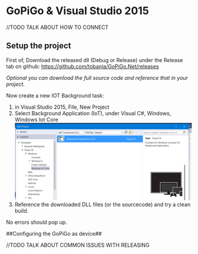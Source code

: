# GoPiGo & Visual Studio 2015 #

//TODO TALK ABOUT HOW TO CONNECT
## Setup the project
First of, Download the released dll (Debug or Release) under the Release tab on github:
https://github.com/tobania/GoPiGo.Net/releases

*Optional you can download the full source code and reference that in your project.*

Now create a new IOT Background task:

1) in Visual Studio 2015, File, New Project
2) Select Background Application (IoT), under Visual C#, Windows, Windows Iot Core
![Background Task IoT](imgs/NewProject.PNG)
3) Reference the downloaded DLL files (or the sourcecode) and try a clean build.

No errors should pop up.

##Configuring the GoPiGo as device##

//TODO TALK ABOUT COMMON ISSUES WITH RELEASING
